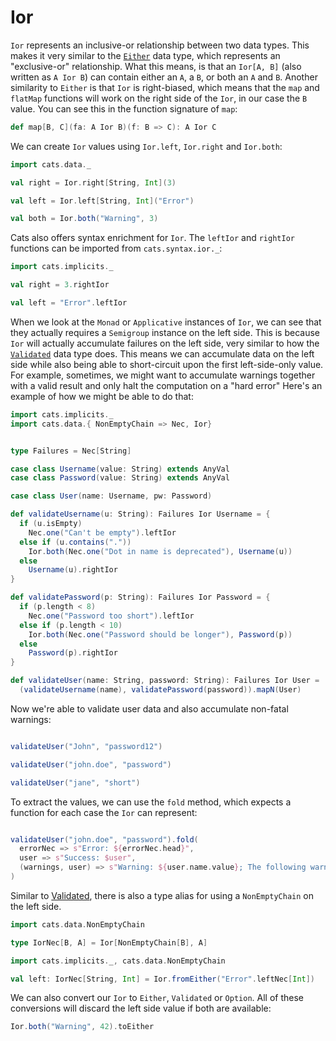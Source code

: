 # Ior

`Ior` represents an inclusive-or relationship between two data types.
This makes it very similar to the [`Either`](either.md) data type, which represents an "exclusive-or" relationship.
What this means, is that an `Ior[A, B]` (also written as `A Ior B`) can contain either an `A`, a `B`, or both an `A` and `B`.
Another similarity to `Either` is that `Ior` is right-biased,
which means that the `map` and `flatMap` functions will work on the right side of the `Ior`, in our case the `B` value.
You can see this in the function signature of `map`:

```scala
def map[B, C](fa: A Ior B)(f: B => C): A Ior C
```

We can create `Ior` values using `Ior.left`, `Ior.right` and `Ior.both`:

```scala mdoc
import cats.data._

val right = Ior.right[String, Int](3)

val left = Ior.left[String, Int]("Error")

val both = Ior.both("Warning", 3)
```

Cats also offers syntax enrichment for `Ior`. The `leftIor` and `rightIor` functions can be imported from `cats.syntax.ior._`:

```scala mdoc:nest
import cats.implicits._

val right = 3.rightIor

val left = "Error".leftIor
```


When we look at the `Monad` or `Applicative` instances of `Ior`, we can see that they actually requires a `Semigroup` instance on the left side.
This is because `Ior` will actually accumulate failures on the left side, very similar to how the [`Validated`](validated.md) data type does.
This means we can accumulate data on the left side while also being able to short-circuit upon the first left-side-only value.
For example, sometimes, we might want to accumulate warnings together with a valid result and only halt the computation on a "hard error"
Here's an example of how we might be able to do that:

```scala mdoc:reset-object:silent
import cats.implicits._
import cats.data.{ NonEmptyChain => Nec, Ior}


type Failures = Nec[String]

case class Username(value: String) extends AnyVal
case class Password(value: String) extends AnyVal

case class User(name: Username, pw: Password)

def validateUsername(u: String): Failures Ior Username = {
  if (u.isEmpty)
    Nec.one("Can't be empty").leftIor
  else if (u.contains("."))
    Ior.both(Nec.one("Dot in name is deprecated"), Username(u))
  else
    Username(u).rightIor
}

def validatePassword(p: String): Failures Ior Password = {
  if (p.length < 8)
    Nec.one("Password too short").leftIor
  else if (p.length < 10)
    Ior.both(Nec.one("Password should be longer"), Password(p))
  else
    Password(p).rightIor
}

def validateUser(name: String, password: String): Failures Ior User =
  (validateUsername(name), validatePassword(password)).mapN(User)

```

Now we're able to validate user data and also accumulate non-fatal warnings:

```scala mdoc

validateUser("John", "password12")

validateUser("john.doe", "password")

validateUser("jane", "short")

```

To extract the values, we can use the `fold` method, which expects a function for each case the `Ior` can represent:

```scala mdoc

validateUser("john.doe", "password").fold(
  errorNec => s"Error: ${errorNec.head}",
  user => s"Success: $user",
  (warnings, user) => s"Warning: ${user.name.value}; The following warnings occurred: ${warnings.show}"
)

```
Similar to [Validated](validated.md), there is also a type alias for using a `NonEmptyChain` on the left side.

```scala mdoc:silent
import cats.data.NonEmptyChain

type IorNec[B, A] = Ior[NonEmptyChain[B], A]
```


```scala mdoc:nest
import cats.implicits._, cats.data.NonEmptyChain

val left: IorNec[String, Int] = Ior.fromEither("Error".leftNec[Int])

```


We can also convert our `Ior` to `Either`, `Validated` or `Option`.
All of these conversions will discard the left side value if both are available:

```scala mdoc
Ior.both("Warning", 42).toEither
```
